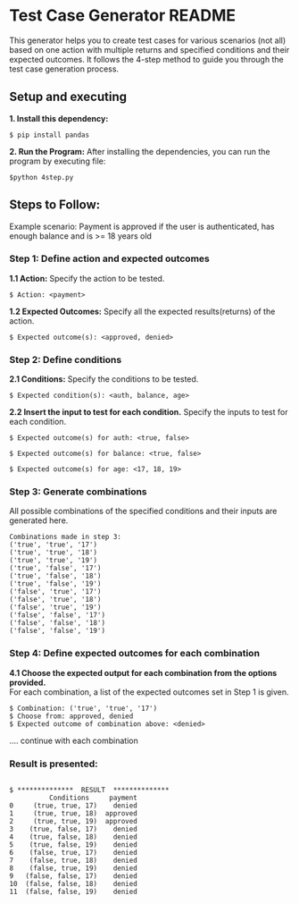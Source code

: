 # Test Case Generator README

This generator helps you to create test cases for various scenarios (not all) based on one action with multiple returns and specified conditions and their expected outcomes.
It follows the 4-step method to guide you through the test case generation process.

## Setup and executing

**1. Install this dependency:**
```
$ pip install pandas
```
**2. Run the Program:**
After installing the dependencies, you can run the program by executing file:
```
$python 4step.py
```

## Steps to Follow:

Example scenario: Payment is approved if the user is authenticated, has enough balance and is >= 18 years old

### Step 1: Define action and expected outcomes

**1.1 Action:** 
Specify the action to be tested.  
```
$ Action: <payment>
```

**1.2 Expected Outcomes:** 
Specify all the expected results(returns) of the action.  
```
$ Expected outcome(s): <approved, denied>
```

### Step 2: Define conditions
**2.1 Conditions:** 
Specify the conditions to be tested.  
```
$ Expected condition(s): <auth, balance, age> 
```

**2.2 Insert the input to test for each condition.**
Specify the inputs to test for each condition.
```
$ Expected outcome(s) for auth: <true, false>
```
```
$ Expected outcome(s) for balance: <true, false>
```
```
$ Expected outcome(s) for age: <17, 18, 19>
```

### Step 3: Generate combinations
All possible combinations of the specified conditions and their inputs are generated here.
```
Combinations made in step 3:
('true', 'true', '17')
('true', 'true', '18')
('true', 'true', '19')
('true', 'false', '17')
('true', 'false', '18')
('true', 'false', '19')
('false', 'true', '17')
('false', 'true', '18')
('false', 'true', '19')
('false', 'false', '17')
('false', 'false', '18')
('false', 'false', '19')
```

### Step 4: Define expected outcomes for each combination
**4.1 Choose the expected output for each combination from the options provided.**  
For each combination, a list of the expected outcomes set in Step 1 is given.
```
$ Combination: ('true', 'true', '17') 
$ Choose from: approved, denied
$ Expected outcome of combination above: <denied>
```
.... continue with each combination

### Result is presented:
```

$ **************  RESULT  **************
          Conditions     payment
0     (true, true, 17)    denied
1     (true, true, 18)  approved
2     (true, true, 19)  approved
3    (true, false, 17)    denied
4    (true, false, 18)    denied
5    (true, false, 19)    denied
6    (false, true, 17)    denied
7    (false, true, 18)    denied
8    (false, true, 19)    denied
9   (false, false, 17)    denied
10  (false, false, 18)    denied
11  (false, false, 19)    denied
```


